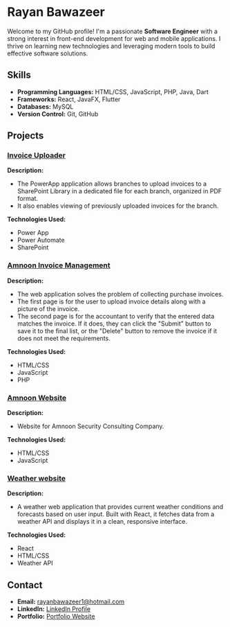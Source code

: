 # Rayan Bawazeer

Welcome to my GitHub profile! I'm a passionate **Software Engineer** with a strong interest in front-end development for web and mobile applications. I thrive on learning new technologies and leveraging modern tools to build effective software solutions.

## Skills

- **Programming Languages:** HTML/CSS, JavaScript, PHP, Java, Dart
- **Frameworks:** React, JavaFX, Flutter
- **Databases:** MySQL
- **Version Control:** Git, GitHub

## Projects

### [Invoice Uploader](#)

**Description:**

- The PowerApp application allows branches to upload invoices to a SharePoint Library in a dedicated file for each branch, organized in PDF format.
- It also enables viewing of previously uploaded invoices for the branch.

**Technologies Used:**

- Power App
- Power Automate
- SharePoint

### [Amnoon Invoice Management](#)

**Description:**

- The web application solves the problem of collecting purchase invoices.
- The first page is for the user to upload invoice details along with a picture of the invoice.
- The second page is for the accountant to verify that the entered data matches the invoice. If it does, they can click the "Submit" button to save it to the final list, or the "Delete" button to remove the invoice if it does not meet the requirements.

**Technologies Used:**

- HTML/CSS
- JavaScript
- PHP

### [Amnoon Website](https://amnoon-sa.com)

**Description:**

- Website for Amnoon Security Consulting Company.

**Technologies Used:**

- HTML/CSS
- JavaScript

### [Weather website](https://github.com/rayansb1/Weather)

**Description:**

- A weather web application that provides current weather conditions and forecasts based on user input. Built with React, it fetches data from a weather API and displays it in a clean, responsive interface.

**Technologies Used:**

- React
- HTML/CSS
- Weather API

## Contact

- **Email:** [rayanbawazeer1@hotmail.com](mailto:rayanbawazeer1@hotmail.com)
- **LinkedIn:** [LinkedIn Profile](https://www.linkedin.com/in/rayansb1)
- **Portfolio:** [Portfolio Website](https://rayanbawazeer.netlify.app)

